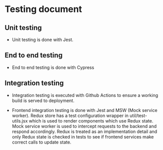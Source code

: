 # Testing document

## Unit testing
- Unit testing is done with Jest. 

## End to end testing
- End to end testing is done with Cypress

## Integration testing
- Integration testing is executed with Github Actions to ensure a working build is served to deployment. 

- Frontend integration testing is done with Jest and MSW (Mock service worker). Redux store has a test configuration wrapper in util/test-utils.jsx which is used to render components which use Redux state. Mock service worker is used to intercept requests to the backend and respond accordingly. Redux is treated as an implementation detail and only Redux state is checked in tests to see if frontend services make correct calls to update state. 

